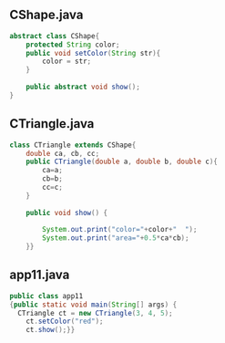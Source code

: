 ## CShape.java 


```java
abstract class CShape{
    protected String color;
    public void setColor(String str){
        color = str;
    }
 
    public abstract void show();
}
```


           
## CTriangle.java

```java
class CTriangle extends CShape{
    double ca, cb, cc;
    public CTriangle(double a, double b, double c){
        ca=a;
        cb=b;
        cc=c;
    }
   
    public void show() {
       
        System.out.print("color="+color+"  ");
        System.out.print("area="+0.5*ca*cb);
    }}
```


## app11.java

```java
public class app11 
{public static void main(String[] args) {
  CTriangle ct = new CTriangle(3, 4, 5);
    ct.setColor("red");
    ct.show();}}
```
